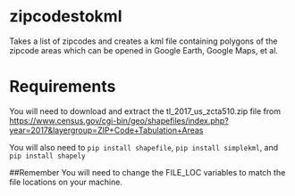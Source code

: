 # zipcodestokml
Takes a list of zipcodes and creates a kml file containing polygons of the zipcode areas which can be opened in Google Earth, Google Maps, et al.


# Requirements
You will need to download and extract the tl_2017_us_zcta510.zip file from https://www.census.gov/cgi-bin/geo/shapefiles/index.php?year=2017&layergroup=ZIP+Code+Tabulation+Areas

You will also need to `pip install shapefile`, `pip install simplekml`, and `pip install shapely` 


##Remember
You will need to change the FILE_LOC variables to match the file locations on your machine.
